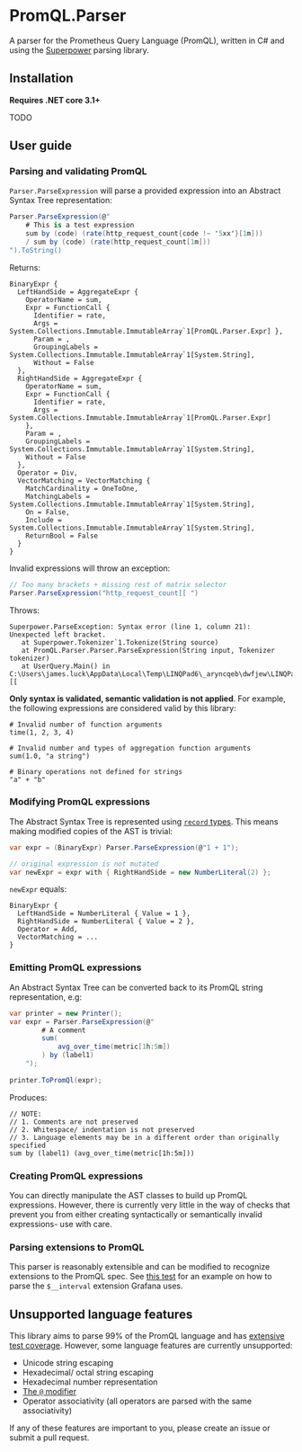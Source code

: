# PromQL.Parser
A parser for the Prometheus Query Language (PromQL), written in C# and using the [Superpower](https://github.com/datalust/superpower) parsing library.

## Installation
**Requires .NET core 3.1+**

TODO


## User guide
### Parsing and validating PromQL
`Parser.ParseExpression` will parse a provided expression into an Abstract Syntax Tree representation:

```csharp
Parser.ParseExpression(@"
	# This is a test expression
	sum by (code) (rate(http_request_count{code !~ '5xx'}[1m]))
	/ sum by (code) (rate(http_request_count[1m]))
").ToString()
```

Returns:
```
BinaryExpr { 
  LeftHandSide = AggregateExpr { 
    OperatorName = sum, 
    Expr = FunctionCall { 
      Identifier = rate, 
      Args = System.Collections.Immutable.ImmutableArray`1[PromQL.Parser.Expr] }, 
      Param = , 
      GroupingLabels = System.Collections.Immutable.ImmutableArray`1[System.String], 
      Without = False 
  }, 
  RightHandSide = AggregateExpr { 
    OperatorName = sum, 
    Expr = FunctionCall { 
      Identifier = rate, 
      Args = System.Collections.Immutable.ImmutableArray`1[PromQL.Parser.Expr] 
    }, 
    Param = , 
    GroupingLabels = System.Collections.Immutable.ImmutableArray`1[System.String], 
    Without = False 
  }, 
  Operator = Div, 
  VectorMatching = VectorMatching { 
    MatchCardinality = OneToOne, 
    MatchingLabels = System.Collections.Immutable.ImmutableArray`1[System.String], 
    On = False, 
    Include = System.Collections.Immutable.ImmutableArray`1[System.String], 
    ReturnBool = False 
  } 
}
```

Invalid expressions will throw an exception:
```csharp
// Too many brackets + missing rest of matrix selector
Parser.ParseExpression("http_request_count[[ ")
```
Throws:
```
Superpower.ParseException: Syntax error (line 1, column 21): Unexpected left bracket.
   at Superpower.Tokenizer`1.Tokenize(String source)
   at PromQL.Parser.Parser.ParseExpression(String input, Tokenizer tokenizer)
   at UserQuery.Main() in C:\Users\james.luck\AppData\Local\Temp\LINQPad6\_aryncqeb\dwfjew\LINQPadQuery:line [[
```

**Only syntax is validated, semantic validation is not applied**. For example, the following expressions 
are considered valid by this library:

```
# Invalid number of function arguments
time(1, 2, 3, 4)

# Invalid number and types of aggregation function arguments
sum(1.0, "a string")

# Binary operations not defined for strings
"a" + "b"
```

### Modifying PromQL expressions
The Abstract Syntax Tree is represented using [`record` types](https://docs.microsoft.com/en-us/dotnet/csharp/language-reference/builtin-types/record).
This means making modified copies of the AST is trivial:
```csharp
var expr = (BinaryExpr) Parser.ParseExpression(@"1 + 1");

// original expression is not mutated
var newExpr = expr with { RightHandSide = new NumberLiteral(2) };
```

`newExpr` equals:
```
BinaryExpr { 
  LeftHandSide = NumberLiteral { Value = 1 }, 
  RightHandSide = NumberLiteral { Value = 2 }, 
  Operator = Add, 
  VectorMatching = ...
}
```

### Emitting PromQL expressions
An Abstract Syntax Tree can be converted back to its PromQL string representation, e.g:
```csharp
var printer = new Printer();
var expr = Parser.ParseExpression(@"
		# A comment
		sum(
			avg_over_time(metric[1h:5m])
		) by (label1)
	");
		
printer.ToPromQl(expr);
```

Produces:
```
// NOTE:
// 1. Comments are not preserved
// 2. Whitespace/ indentation is not preserved
// 3. Language elements may be in a different order than originally specified
sum by (label1) (avg_over_time(metric[1h:5m]))
```

### Creating PromQL expressions
You can directly manipulate the AST classes to build up PromQL expressions. However, there is currently very little in the way of checks that prevent
you from either creating syntactically or semantically invalid expressions- use with care.

### Parsing extensions to PromQL
This parser is reasonably extensible and can be modified to recognize extensions to the PromQL spec. 
See [this test](https://github.com/djluck/PromQL.Parser/blob/master/tests/PromQL.Parser.Tests/ExtensibilityTests.cs) for an example on how to parse the `$__interval` extension Grafana uses.

## Unsupported language features
This library aims to parse 99% of the PromQL language and has [extensive test coverage](https://github.com/djluck/PromQL.Parser/blob/master/tests/PromQL.Parser.Tests/ParserTests.cs). However, some language features are currently unsupported:
- Unicode string escaping
- Hexadecimal/ octal string escaping
- Hexadecimal number representation 
- [The `@` modifier](https://prometheus.io/docs/prometheus/latest/querying/basics/#modifier)
- Operator associativity (all operators are parsed with the same associativity)

If any of these features are important to you, please create an issue or submit a pull request. 


